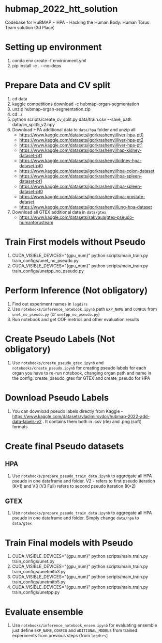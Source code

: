 # hubmap_2022_htt_solution
Codebase for HuBMAP + HPA - Hacking the Human Body: Human Torus Team solution (3d Place) 

# Setting up environment  

1. conda env create -f environment.yml
2. pip install -e . --no-deps

# Prepare Data and CV split

1. cd data
2. kaggle competitions download -c hubmap-organ-segmentation
3. unzip hubmap-organ-segmentation.zip
4. cd ../
5. python scripts/create_cv_split.py data/train.csv --save_path data/cv_split5_v2.npy
6. Download HPA additional data to `data/hpa` folder and unzip all 
    - https://www.kaggle.com/datasets/igorkrashenyi/liver-hpa-pt0
    - https://www.kaggle.com/datasets/igorkrashenyi/liver-hpa-pt2
    - https://www.kaggle.com/datasets/igorkrashenyi/liver-hpa-pt1
    - https://www.kaggle.com/datasets/igorkrashenyi/hap-kidney-dataset-pt1
    - https://www.kaggle.com/datasets/igorkrashenyi/kidney-hpa-dataset-pt0
    - https://www.kaggle.com/datasets/igorkrashenyi/hpa-colon-dataset
    - https://www.kaggle.com/datasets/igorkrashenyi/hpa-spleen-dataset-pt1
    - https://www.kaggle.com/datasets/igorkrashenyi/hpa-spleen-dataset-pt0
    - https://www.kaggle.com/datasets/igorkrashenyi/hpa-prostate-dataset
    - https://www.kaggle.com/datasets/igorkrashenyi/lung-hpa-dataset
7. Download all GTEX additional data in `data/gtex`
    - https://www.kaggle.com/datasets/sakvaua/gtex-pseudo-humantorusteam
# Train First models without Pseudo 

1. CUDA_VISIBLE_DEVICES="{gpu_num}" python scripts/main_train.py train_configs/unet_no_pseudo.py
2. CUDA_VISIBLE_DEVICES="{gpu_num}" python scripts/main_train.py train_configs/unetpp_no_pseudo.py

# Perform Inference (Not obligatory)

1. Find out experiment names in `logdirs`
2. Use  `notebooks/inference_notebook.ipynb` path `EXP_NAME` and `CONFIG` from `unet_no_pseudo.py` (or `unetpp_no_pseudo.py`)
3. Run notebook and get OOF metrics and other evaluation results 

# Create Pseudo Labels (Not obligatory)

1. Use `notebooks/create_pseudo_gtex.ipynb` and `notebooks/create_pseudo.ipynb` for creating pseudo labels for each organ you have to re-run notebook, changing organ path and name in the config. create_pseudo_gtex for GTEX and create_pseudo for HPA

# Download Pseudo Labels

1. You can download pseudo labels directly from Kaggle - https://www.kaggle.com/datasets/vladimirsydor/hubmap-2022-add-data-labels-v2 . It contains them both in .csv (rle) and .png (soft) formats

# Create final Pseudo datasets 

## HPA 

1. Use `notebooks/prepare_pseudo_train_data.ipynb` to aggregate all HPA pseudo in one dataframe and folder. V2 - refers to first pseudo iteration (K=1) and V3 (V3 Full) refers to second pseudo iteration (K=2)

## GTEX

1. Use `notebooks/prepare_pseudo_train_data.ipynb` to aggregate all HPA pseudo in one dataframe and folder. Simply change `data/hpa` to `data/gtex`

# Train Final models with Pseudo

1. CUDA_VISIBLE_DEVICES="{gpu_num}" python scripts/main_train.py train_configs/unet.py
2. CUDA_VISIBLE_DEVICES="{gpu_num}" python scripts/main_train.py train_configs/unetmitb3.py
3. CUDA_VISIBLE_DEVICES="{gpu_num}" python scripts/main_train.py train_configs/unetmitb5.py
4. CUDA_VISIBLE_DEVICES="{gpu_num}" python scripts/main_train.py train_configs/unetpp.py

# Evaluate ensemble  

1. Use `notebooks/inference_notebook_ensem.ipynb` for evaluating ensemble just define `EXP_NAME`, `CONFIG` and `ADITIONAL_MODELS` from trained experiments from previous steps (from `logdirs`)